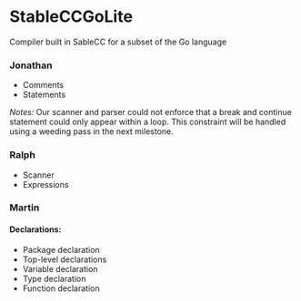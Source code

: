 # StableCCGoLite
Compiler built in SableCC for a subset of the Go language

### Jonathan
- Comments
- Statements

*Notes:* Our scanner and parser could not enforce that a break and continue statement 
could only appear within a loop. This constraint will be handled using a weeding pass 
in the next milestone.

### Ralph
- Scanner
- Expressions

### Martin
#### Declarations:
- Package declaration
- Top-level declarations
- Variable declaration
- Type declaration
- Function declaration
